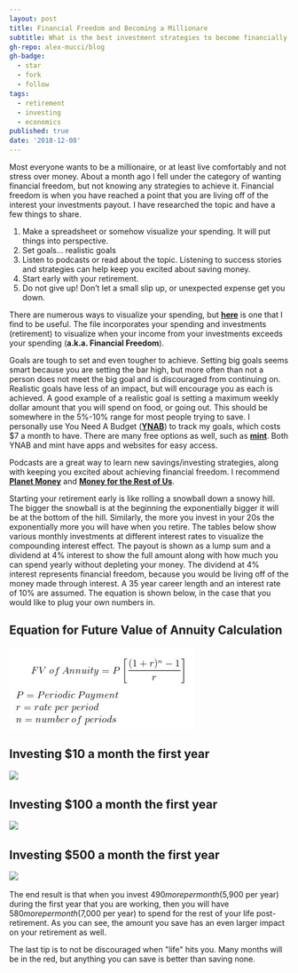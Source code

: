 ```yaml
---
layout: post
title: Financial Freedom and Becoming a Millionare
subtitle: What is the best investment strategies to become financially free?
gh-repo: alex-mucci/blog
gh-badge:
  - star
  - fork
  - follow
tags:
  - retirement
  - investing
  - economics
published: true
date: '2018-12-08'
---
```


  Most everyone wants to be a millionaire, or at least live comfortably and not stress over money. About a month ago I fell under the category of wanting financial freedom, but not knowing any strategies to achieve it. Financial freedom is when you have reached a point that you are living off of the interest your investments payout. I have researched the topic and have a few things to share.

1) Make a spreadsheet or somehow visualize your spending. It will put things into perspective. 
2) Set goals... realistic goals
3) Listen to podcasts or read about the topic. Listening to success stories and strategies can help keep you excited about saving money.
4) Start early with your retirement.
5) Do not give up! Don’t let a small slip up, or unexpected expense get you down.

  There are numerous ways to visualize your spending, but [**here**](https://github.com/alex-mucci/Transponomics-Blog/blob/gh-pages/img/Tracking%20My%20Financial%20Freedom.xlsx) is one that I find to be useful. The file incorporates your spending and investments (retirement) to visualize when your income from your investments exceeds your spending (**a.k.a. Financial Freedom**). 

  Goals are tough to set and even tougher to achieve. Setting big goals seems smart because you are setting the bar high, but more often than not a person does not meet the big goal and is discouraged from continuing on. Realistic goals have less of an impact, but will encourage you as each is achieved. A good example of a realistic goal is setting a maximum weekly dollar amount that you will spend on food, or going out. This should be somewhere in the 5%-10% range for most people trying to save. I personally use You Need A Budget ([**YNAB**](https://www.youneedabudget.com/)) to track my goals, which costs $7 a month to have. There are many free options as well, such as [**mint**](https://www.mint.com/). Both YNAB and mint have apps and websites for easy access. 

  Podcasts are a great way to learn new savings/investing strategies, along with keeping you excited about achieving financial freedom. I recommend [**Planet Money**](https://www.npr.org/podcasts/510289/planet-money) and [**Money for the Rest of Us**](https://moneyfortherestofus.com/episodes/). 

  Starting your retirement early is like rolling a snowball down a snowy hill. The bigger the snowball is at the beginning the exponentially bigger it will be at the bottom of the hill. Similarly, the more you invest in your 20s the exponentially more you will have when you retire. The tables below show various monthly investments at different interest rates to visualize the compounding interest effect. The payout is shown as a lump sum and a dividend at 4% interest to show the full amount along with how much you can spend yearly without depleting your money. The dividend at 4% interest represents financial freedom, because you would be living off of the money made through interest. A 35 year career length and an interest rate of 10% are assumed. The equation is shown below, in the case that you would like to plug your own numbers in. 

## Equation for Future Value of Annuity Calculation
![](https://github.com/alex-mucci/Transponomics-Blog/blob/gh-pages/img/annuity_calculation.JPG)


## Investing $10 a month the first year
![](https://github.com/alex-mucci/Transponomics-Blog/blob/gh-pages/img/$10_table.JPG)


## Investing $100 a month the first year
![](https://github.com/alex-mucci/Transponomics-Blog/blob/gh-pages/img/$100_table.JPG)


## Investing $500 a month the first year
![](https://github.com/alex-mucci/Transponomics-Blog/blob/gh-pages/img/$500_table.JPG)


The end result is that when you invest $490 more per month ($5,900 per year) during the first year that you are working, then you will have $580 more per month ($7,000 per year) to spend for the rest of your life post-retirement. As you can see, the amount you save has an even larger impact on your retirement as well.

The last tip is to not be discouraged when "life" hits you. Many months will be in the red, but anything you can save is better than saving none. 





